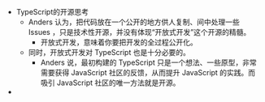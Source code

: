- TypeScript的开源思考
	- Anders 认为，把代码放在一个公开的地方供人复制、间中处理一些 Issues ，只是技术性开源，并没有体现“开放式开发”这个开源的精髓。
		- 开放式开发，意味着你要把开发的全过程公开化。
	- 同时，开放式开发对 TypeScript 也是十分必要的。
		- Anders 说，最初构建的 TypeScript 只是一个想法、一些原型，非常需要获得 JavaScript 社区的反馈，从而提升 JavaScript 的实践。而吸引 JavaScript 社区的唯一方法就是开源。
-